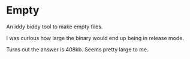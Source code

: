 # Empty

An iddy biddy tool to make empty files.

I was curious how large the binary would end up being in release mode.

Turns out the answer is 408kb. Seems pretty large to me.
